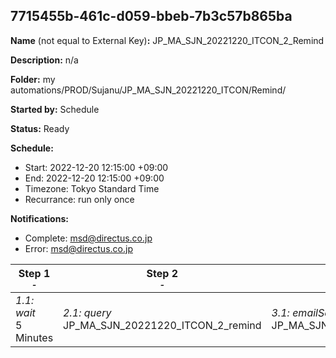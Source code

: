 ## 7715455b-461c-d059-bbeb-7b3c57b865ba

**Name** (not equal to External Key)**:** JP_MA_SJN_20221220_ITCON_2_Remind

**Description:** n/a

**Folder:** my automations/PROD/Sujanu/JP_MA_SJN_20221220_ITCON/Remind/

**Started by:** Schedule

**Status:** Ready

**Schedule:**

* Start: 2022-12-20 12:15:00 +09:00
* End: 2022-12-20 12:15:00 +09:00
* Timezone: Tokyo Standard Time
* Recurrance: run only once

**Notifications:**

* Complete: msd@directus.co.jp
* Error: msd@directus.co.jp

| Step 1<br>_<small>-</small>_ | Step 2<br>_<small>-</small>_ | Step 3<br>_<small>-</small>_ |
| --- | --- | --- |
| _1.1: wait_<br>5 Minutes | _2.1: query_<br>JP_MA_SJN_20221220_ITCON_2_remind | _3.1: emailSend_<br>JP_MA_SJN_20221220_ITCON_2_remind |
